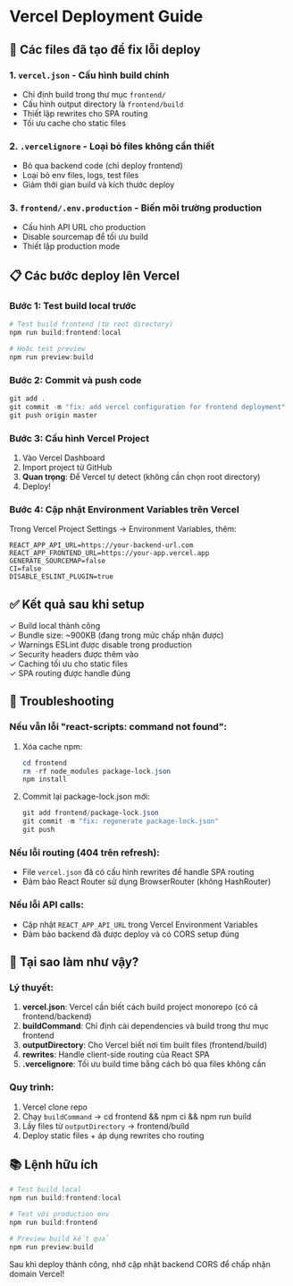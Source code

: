 # Vercel Deployment Guide

## 🚀 Các files đã tạo để fix lỗi deploy

### 1. `vercel.json` - Cấu hình build chính
- Chỉ định build trong thư mục `frontend/`
- Cấu hình output directory là `frontend/build`
- Thiết lập rewrites cho SPA routing
- Tối ưu cache cho static files

### 2. `.vercelignore` - Loại bỏ files không cần thiết
- Bỏ qua backend code (chỉ deploy frontend)
- Loại bỏ env files, logs, test files
- Giảm thời gian build và kích thước deploy

### 3. `frontend/.env.production` - Biến môi trường production
- Cấu hình API URL cho production
- Disable sourcemap để tối ưu build
- Thiết lập production mode

## 📋 Các bước deploy lên Vercel

### Bước 1: Test build local trước
```powershell
# Test build frontend (từ root directory)
npm run build:frontend:local

# Hoặc test preview
npm run preview:build
```

### Bước 2: Commit và push code
```powershell
git add .
git commit -m "fix: add vercel configuration for frontend deployment"
git push origin master
```

### Bước 3: Cấu hình Vercel Project
1. Vào Vercel Dashboard
2. Import project từ GitHub
3. **Quan trọng**: Để Vercel tự detect (không cần chọn root directory)
4. Deploy!

### Bước 4: Cập nhật Environment Variables trên Vercel
Trong Vercel Project Settings → Environment Variables, thêm:
```
REACT_APP_API_URL=https://your-backend-url.com
REACT_APP_FRONTEND_URL=https://your-app.vercel.app
GENERATE_SOURCEMAP=false
CI=false
DISABLE_ESLINT_PLUGIN=true
```

## ✅ Kết quả sau khi setup

✓ Build local thành công  
✓ Bundle size: ~900KB (đang trong mức chấp nhận được)  
✓ Warnings ESLint được disable trong production  
✓ Security headers được thêm vào  
✓ Caching tối ưu cho static files  
✓ SPA routing được handle đúng

## 🔧 Troubleshooting

### Nếu vẫn lỗi "react-scripts: command not found":
1. Xóa cache npm:
   ```powershell
   cd frontend
   rm -rf node_modules package-lock.json
   npm install
   ```

2. Commit lại package-lock.json mới:
   ```powershell
   git add frontend/package-lock.json
   git commit -m "fix: regenerate package-lock.json"
   git push
   ```

### Nếu lỗi routing (404 trên refresh):
- File `vercel.json` đã có cấu hình rewrites để handle SPA routing
- Đảm bảo React Router sử dụng BrowserRouter (không HashRouter)

### Nếu lỗi API calls:
- Cập nhật `REACT_APP_API_URL` trong Vercel Environment Variables
- Đảm bảo backend đã được deploy và có CORS setup đúng

## 🎯 Tại sao làm như vậy?

### Lý thuyết:
1. **vercel.json**: Vercel cần biết cách build project monorepo (có cả frontend/backend)
2. **buildCommand**: Chỉ định cài dependencies và build trong thư mục frontend
3. **outputDirectory**: Cho Vercel biết nơi tìm built files (frontend/build)
4. **rewrites**: Handle client-side routing của React SPA
5. **.vercelignore**: Tối ưu build time bằng cách bỏ qua files không cần

### Quy trình:
1. Vercel clone repo
2. Chạy `buildCommand` → cd frontend && npm ci && npm run build
3. Lấy files từ `outputDirectory` → frontend/build
4. Deploy static files + áp dụng rewrites cho routing

## 📚 Lệnh hữu ích

```powershell
# Test build local
npm run build:frontend:local

# Test với production env
npm run build:frontend

# Preview build kết quả
npm run preview:build
```

Sau khi deploy thành công, nhớ cập nhật backend CORS để chấp nhận domain Vercel!
